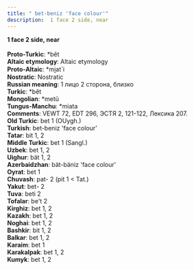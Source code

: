 ```yaml
---
title: " bet-beniz 'face colour'"
description:  1 face 2 side, near
---
```

<p data-pagefind-weight="0.5">
<strong> 1 face 2 side, near</strong><br><br>
<strong>Proto-Turkic</strong>:  *bĕt<br>
<strong>Altaic etymology</strong>:  Altaic etymology<br>
<strong> Proto-Altaic</strong>:  *mi̯at`i<br>
<strong>Nostratic</strong>:  Nostratic<br>
<strong>Russian meaning</strong>:  1 лицо 2 сторона, близко<br>
<strong>Turkic</strong>:  *bĕt<br>
<strong>Mongolian</strong>:  *metü<br>
<strong>Tungus-Manchu</strong>:  *miata<br>
<strong>Comments</strong>:  VEWT 72, EDT 296, ЭСТЯ 2, 121-122, Лексика 207.<br>
<strong>Old Turkic</strong>:  bet 1 (OUygh.)<br>
<strong>Turkish</strong>:  bet-beniz 'face colour'<br>
<strong>Tatar</strong>:  bit 1, 2<br>
<strong>Middle Turkic</strong>:  bet 1 (Sangl.)<br>
<strong>Uzbek</strong>:  bet 1, 2<br>
<strong>Uighur</strong>:  bät 1, 2<br>
<strong>Azerbaidzhan</strong>:  bät-bäniz 'face colour'<br>
<strong>Oyrat</strong>:  bet 1<br>
<strong>Chuvash</strong>:  pat- 2 (pit 1 < Tat.)<br>
<strong>Yakut</strong>:  bet- 2<br>
<strong>Tuva</strong>:  beti 2<br>
<strong>Tofalar</strong>:  be't 2<br>
<strong>Kirghiz</strong>:  bet 1, 2<br>
<strong>Kazakh</strong>:  bet 1, 2<br>
<strong>Noghai</strong>:  bet 1, 2<br>
<strong>Bashkir</strong>:  bit 1, 2<br>
<strong>Balkar</strong>:  bet 1, 2<br>
<strong>Karaim</strong>:  bet 1<br>
<strong>Karakalpak</strong>:  bet 1, 2<br>
<strong>Kumyk</strong>:  bet 1, 2<br>

</p>
